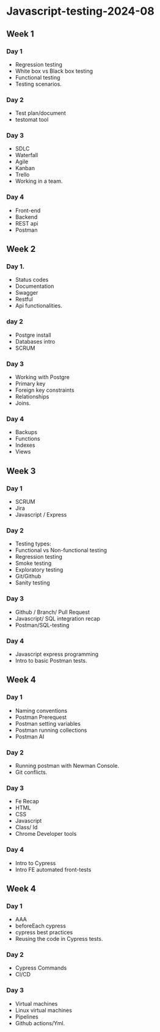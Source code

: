 # Javascript-testing-2024-08

## Week 1

### Day 1

- Regression testing
- White box vs Black box testing
- Functional testing
- Testing scenarios.

### Day 2

- Test plan/document
- testomat tool

### Day 3

- SDLC
- Waterfall
- Agile
- Kanban
- Trello
- Working in a team.

### Day 4

 - Front-end
 - Backend
 - REST api
 - Postman

## Week 2

### Day 1.

- Status codes
- Documentation
- Swagger
- Restful
- Api functionalities.

### day 2
- Postgre install
- Databases intro
- SCRUM

### Day 3

- Working with Postgre
- Primary key
- Foreign key constraints
- Relationships
- Joins.

### Day 4

- Backups 
- Functions
- Indexes
- Views

## Week 3

### Day 1

- SCRUM
- Jira
- Javascript / Express

### Day 2

- Testing types:
- Functional vs Non-functional testing
- Regression testing
- Smoke testing
- Exploratory testing
- Git/Github
- Sanity testing

### Day 3

- Github / Branch/ Pull Request
- Javascript/ SQL integration recap
- Postman/SQL-testing

### Day 4

- Javascript express programming
- Intro to basic Postman tests.

## Week 4

### Day 1

- Naming conventions
- Postman Prerequest
- Postman setting variables
- Postman running collections
- Postman AI

### Day 2

- Running postman with Newman Console.
- Git conflicts.

### Day 3

- Fe Recap
- HTML
- CSS
- Javascript
- Class/ Id
- Chrome Developer tools

### Day 4

- Intro to  Cypress
- Intro FE automated front-tests

## Week 4

### Day 1

- AAA
- beforeEach cypress
- cypress best practices
- Reusing the code in Cypress tests.

### Day 2

- Cypress Commands
- CI/CD

### Day 3

- Virtual machines
- Linux virtual machines
- Pipelines
- Github actions/Yml.

